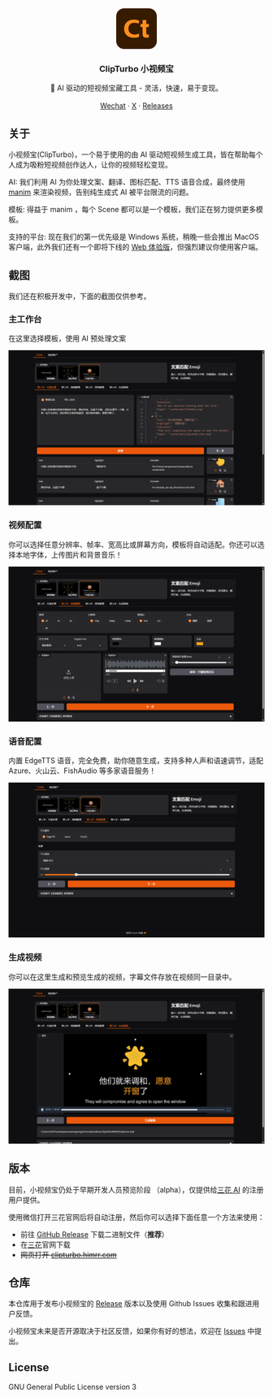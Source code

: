 <div align="center">
  <a href="https://github.com/clipturbo/clipturbo">
    <img src="./assets/logo.svg" alt="Logo" width="80" height="80">
  </a>

  <h3>ClipTurbo 小视频宝</h3>

  <p>
    🚀 AI 驱动的短视频宝藏工具 - 灵活，快速，易于变现。
    <br />
    <br />
    <a href="https://sanhua.himrr.com/sanhua-wx-qrcode.jpg">Wechat</a>
    ·
    <a href="https://twitter.com/intent/follow?screen_name=yrmkejun">X</a>
    ·
    <a href="https://github.com/clipturbo/clipturbo/releases">Releases</a>
  </p>
</div>

## 关于

小视频宝(ClipTurbo)，一个易于使用的由 AI 驱动短视频生成工具，皆在帮助每个人成为吸粉短视频创作达人，让你的视频轻松变现。

AI: 我们利用 AI 为你处理文案、翻译、图标匹配、TTS 语音合成，最终使用 [manim](https://docs.manim.community/) 来渲染视频，告别纯生成式 AI 被平台限流的问题。

模板: 得益于 manim ，每个 Scene 都可以是一个模板，我们正在努力提供更多模板。

支持的平台: 现在我们的第一优先级是 Windows 系统，稍晚一些会推出 MacOS 客户端，此外我们还有一个即将下线的 [Web 体验版](https://text2motion.himrr.com/)，但强烈建议你使用客户端。

## 截图

我们还在积极开发中，下面的截图仅供参考。

### 主工作台

在这里选择模板，使用 AI 预处理文案

![workspace](./assets/screenshots/workspace.png)

### 视频配置

你可以选择任意分辨率、帧率、宽高比或屏幕方向，模板将自动适配。你还可以选择本地字体，上传图片和背景音乐！

![video config](./assets/screenshots/video-config.png)

### 语音配置

内置 EdgeTTS 语音，完全免费，助你随意生成，支持多种人声和语速调节，适配 Azure、火山云、FishAudio 等多家语音服务！

![tts config](./assets/screenshots/tts-config.png)

### 生成视频

你可以在这里生成和预览生成的视频，字幕文件存放在视频同一目录中。

![generate video](./assets/screenshots/gen-video.png)

## 版本

目前，小视频宝仍处于早期开发人员预览阶段 （alpha），仅提供给[三花 AI](https://sanhua.himrr.com/) 的注册用户提供。

使用微信打开三花官网后将自动注册，然后你可以选择下面任意一个方法来使用：

- 前往 [GitHub Release](https://github.com/clipturbo/clipturbo/releases) 下载二进制文件（**推荐**）
- 在[三花](https://sanhua.himrr.com/clipturbo)官网下载
- ~~网页打开 [clipturbo.himrr.com](https://text2motion.himrr.com/)~~

## 仓库

本仓库用于发布小视频宝的 [Release](https://github.com/clipturbo/clipturbo/releases) 版本以及使用 Github Issues 收集和跟进用户反馈。

小视频宝未来是否开源取决于社区反馈，如果你有好的想法，欢迎在 [Issues](https://github.com/clipturbo/clipturbo/issues) 中提出。

## License

GNU General Public License version 3
